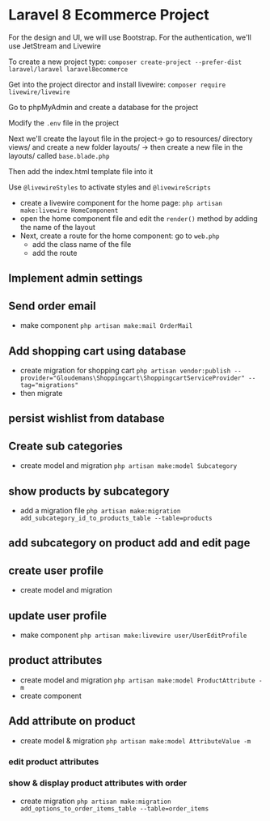 # Laravel 8 Ecommerce Project

For the design and UI, we will use Bootstrap.
For the authentication, we'll use JetStream and Livewire

To create a new project type: `composer create-project --prefer-dist laravel/laravel laravel8ecommerce`

Get into the project director and install livewire: `composer require livewire/livewire`

Go to phpMyAdmin and create a database for the project

Modify the `.env` file in the project

Next we'll create the layout file in the project-> go to resources/ directory views/ and create a new folder layouts/ -> then create a new file in the layouts/ called `base.blade.php`

Then add the index.html template file into it

Use `@livewireStyles` to activate styles and `@livewireScripts`

-   create a livewire component for the home page: `php artisan make:livewire HomeComponent`
-   open the home component file and edit the `render()` method by adding the name of the layout
-   Next, create a route for the home component: go to `web.php`
    -   add the class name of the file
    -   add the route

## Implement admin settings

## Send order email

-   make component `php artisan make:mail OrderMail`

## Add shopping cart using database

-   create migration for shopping cart `php artisan vendor:publish --provider="Gloudemans\Shoppingcart\ShoppingcartServiceProvider" --tag="migrations"`
-   then migrate

## persist wishlist from database

## Create sub categories

-   create model and migration `php artisan make:model Subcategory`

## show products by subcategory

-   add a migration file `php artisan make:migration add_subcategory_id_to_products_table --table=products`

## add subcategory on product add and edit page

## create user profile

-   create model and migration

## update user profile

-   make component `php artisan make:livewire user/UserEditProfile`

## product attributes

-   create model and migration `php artisan make:model ProductAttribute -m`
-   create component

## Add attribute on product

-   create model & migration `php artisan make:model AttributeValue -m`

### edit product attributes

### show & display product attributes with order

-   create migration `php artisan make:migration add_options_to_order_items_table --table=order_items`
